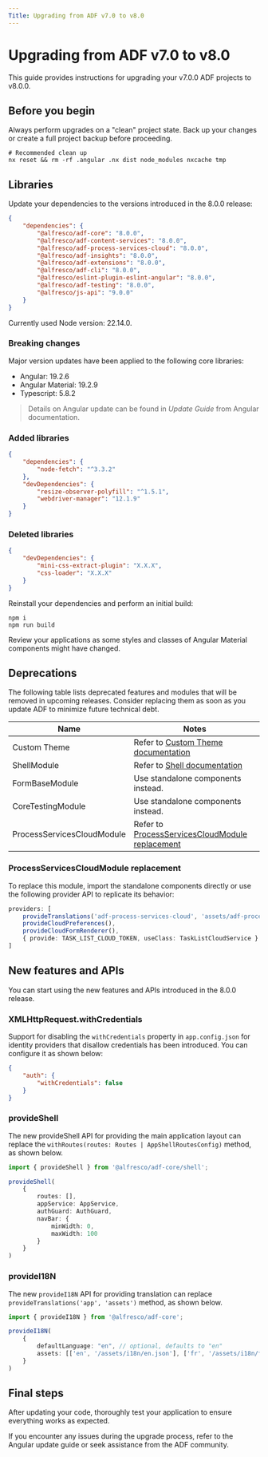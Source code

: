 ```yaml
---
Title: Upgrading from ADF v7.0 to v8.0
---
```


# Upgrading from ADF v7.0 to v8.0

This guide provides instructions for upgrading your v7.0.0 ADF projects to v8.0.0.

## Before you begin

Always perform upgrades on a "clean" project state. Back up your changes or create a full project backup before proceeding.

```shell
# Recommended clean up
nx reset && rm -rf .angular .nx dist node_modules nxcache tmp
```

## Libraries

Update your dependencies to the versions introduced in the 8.0.0 release:

```json
{
    "dependencies": {
        "@alfresco/adf-core": "8.0.0",
        "@alfresco/adf-content-services": "8.0.0",
        "@alfresco/adf-process-services-cloud": "8.0.0",
        "@alfresco/adf-insights": "8.0.0",
        "@alfresco/adf-extensions": "8.0.0",
        "@alfresco/adf-cli": "8.0.0",
        "@alfresco/eslint-plugin-eslint-angular": "8.0.0",
        "@alfresco/adf-testing": "8.0.0",
        "@alfresco/js-api": "9.0.0"
    }
}
```

Currently used Node version: 22.14.0.

### Breaking changes

Major version updates have been applied to the following core libraries:

- Angular: 19.2.6
- Angular Material: 19.2.9
- Typescript: 5.8.2

> Details on Angular update can be found in *Update Guide* from Angular documentation.

### Added libraries

```json
{
    "dependencies": {
        "node-fetch": "^3.3.2"
    },
    "devDependencies": {
        "resize-observer-polyfill": "^1.5.1",
        "webdriver-manager": "12.1.9"
    }
}
```

### Deleted libraries

```json
{
    "devDependencies": {
        "mini-css-extract-plugin": "X.X.X",
        "css-loader": "X.X.X"
    }
}
```

Reinstall your dependencies and perform an initial build:

```shell
npm i
npm run build
```

Review your applications as some styles and classes of Angular Material components might have changed.

## Deprecations

The following table lists deprecated features and modules that will be removed in upcoming releases. Consider replacing them as soon as you update ADF to minimize future technical debt.

| Name                          | Notes                                                                                         |
|-------------------------------|-----------------------------------------------------------------------------------------------|
| Custom Theme                  | Refer to [Custom Theme documentation](../../lib/core/custom-theme/README.md)                  |
| ShellModule                   | Refer to [Shell documentation](../../lib/core/shell/README.md)                                |
| FormBaseModule                | Use standalone components instead.                                                            |
| CoreTestingModule             | Use standalone components instead.                                                            |
| ProcessServicesCloudModule    | Refer to [ProcessServicesCloudModule replacement](#processservicescloudmodule-replacement)    |

### ProcessServicesCloudModule replacement

To replace this module, import the standalone components directly or use the following provider API to replicate its behavior:

```typescript
providers: [
    provideTranslations('adf-process-services-cloud', 'assets/adf-process-services-cloud'),
    provideCloudPreferences(),
    provideCloudFormRenderer(),
    { provide: TASK_LIST_CLOUD_TOKEN, useClass: TaskListCloudService }
]
```

## New features and APIs

You can start using the new features and APIs introduced in the 8.0.0 release.

### XMLHttpRequest.withCredentials

Support for disabling the `withCredentials` property in `app.config.json` for identity providers that disallow credentials has been introduced. You can configure it as shown below:

```json
{
    "auth": {
        "withCredentials": false
    }
}
```

### provideShell

The new provideShell API for providing the main application layout can replace the `withRoutes(routes: Routes | AppShellRoutesConfig)` method, as shown below.

```typescript
import { provideShell } from '@alfresco/adf-core/shell';

provideShell(
    {
        routes: [],
        appService: AppService,
        authGuard: AuthGuard,
        navBar: {
            minWidth: 0,
            maxWidth: 100
        }
    }
)
```

### provideI18N

The new `provideI18N` API for providing translation can replace `provideTranslations('app', 'assets')` method, as shown below.

```typescript
import { provideI18N } from '@alfresco/adf-core';

provideI18N(
    {
        defaultLanguage: "en", // optional, defaults to "en"
        assets: [['en', '/assets/i18n/en.json'], ['fr', '/assets/i18n/fr.json']] 
    }
)
```

## Final steps

After updating your code, thoroughly test your application to ensure everything works as expected.

If you encounter any issues during the upgrade process, refer to the Angular update guide or seek assistance from the ADF community.
